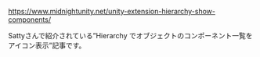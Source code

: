 https://www.midnightunity.net/unity-extension-hierarchy-show-components/

Sattyさんで紹介されている”Hierarchy でオブジェクトのコンポーネント一覧をアイコン表示”記事です。
